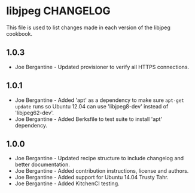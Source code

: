libjpeg CHANGELOG
=====================

This file is used to list changes made in each version of the libjpeg cookbook.

1.0.3
-----
- Joe Bergantine - Updated provisioner to verify all HTTPS connections.

1.0.1
-----
- Joe Bergantine - Added 'apt' as a dependency to make sure `apt-get update` runs so Ubuntu 12.04 can use 'libjpeg8-dev' instead of 'libjpeg62-dev'.
- Joe Bergantine - Added Berksfile to test suite to install 'apt' dependency.

1.0.0
-----
- Joe Bergantine - Updated recipe structure to include changelog and better documentation.
- Joe Bergantine - Added contribution instructions, license and authors.
- Joe Bergantine - Added support for Ubuntu 14.04 Trusty Tahr.
- Joe Bergantine - Added KitchenCI testing.
